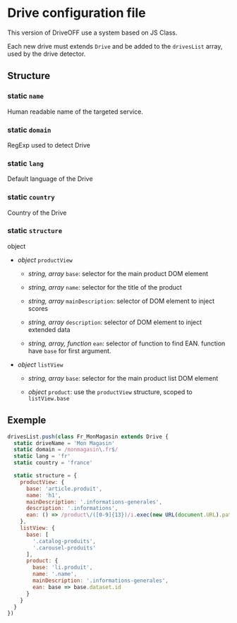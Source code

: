 # Drive configuration file

This version of DriveOFF use a system based on JS Class.

Each new drive must extends `Drive` and be added to the `drivesList` array, used by the drive detector.

## Structure

### static `name`

Human readable name of the targeted service.

### static `domain`

RegExp used to detect Drive

### static `lang`

Default language of the Drive

### static `country`

Country of the Drive

### static `structure`

object 

* *object* `productView`
  
  * *string, array* `base`: selector for the main product DOM element
  
  * *string, array* `name`: selector for the title of the product
  
  * *string, array* `mainDescription`: selector of DOM element to inject scores 
  
  * *string, array* `description`: selector of DOM element to inject extended data
  
  * *string, array, function* `ean`: selector of function to find EAN. function have `base` for first argument.

* *object* `listView`
  
  * *string, array* `base`: selector for the main product list DOM element
  
  * *object* `product`: use the `productView` structure, scoped to `listView.base`

## Exemple

```js
drivesList.push(class Fr_MonMagasin extends Drive {
  static driveName = 'Mon Magasin' 
  static domain = /monmagasin\.fr$/
  static lang = 'fr'
  static country = 'france'

  static structure = {
    productView: {
      base: 'article.produit',
      name: 'h1',
      mainDescription: '.informations-generales',
      description: '.informations',
      ean: () => /product\/([0-9]{13})/i.exec(new URL(document.URL).pathname)[1]
    },
    listView: {
      base: [
        '.catalog-produits',
        '.carousel-produits'
      ],
      product: {
        base: 'li.produit',
        name: '.name',
        mainDescription: '.informations-generales',
        ean: base => base.dataset.id
      }
    }
  }
})
```
